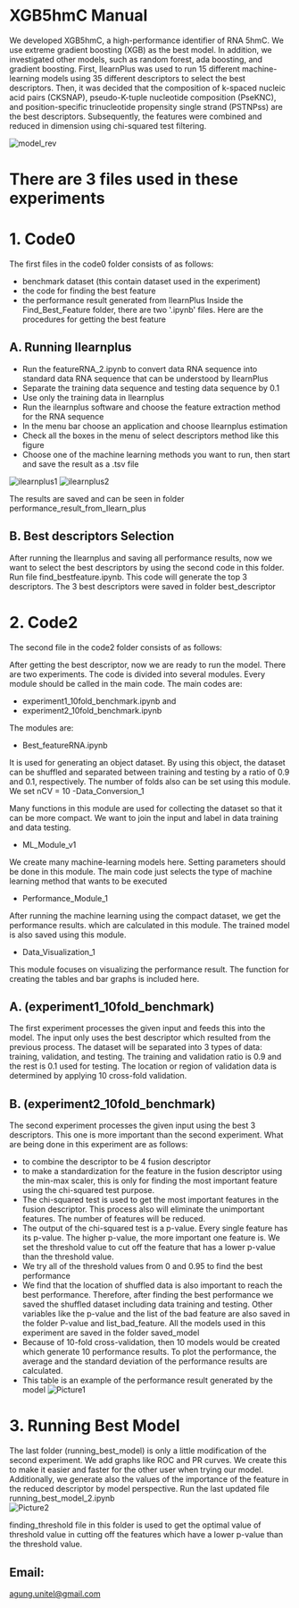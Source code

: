 # XGB5hmC Manual
We developed XGB5hmC, a high-performance identifier of RNA 5hmC. We use extreme gradient boosting (XGB) as the best model. In addition, we investigated other models, such as random forest, ada boosting, and gradient boosting. First, IlearnPlus was used to run 15 different machine-learning models using 35 different descriptors to select the best descriptors. Then, it was decided that the composition of k-spaced nucleic acid pairs (CKSNAP), pseudo-K-tuple nucleotide composition (PseKNC), and position-specific trinucleotide propensity single strand (PSTNPss) are the best descriptors. Subsequently, the features were combined and reduced in dimension using chi-squared test filtering. 

![model_rev](https://user-images.githubusercontent.com/99703772/230023166-ce6b8149-4c6c-48e0-8bbb-f32395d8bf5b.jpg)

# There are 3 files used in these experiments
# 1. Code0 
The first files in the code0 folder consists of as follows:
  - benchmark dataset (this contain dataset used in the experiment)
  - the code for finding the best feature 
  - the performance result generated from IlearnPlus
Inside the Find_Best_Feature folder, there are two '.ipynb' files. Here are the procedures for getting the best feature 

## A. Running Ilearnplus 
 - Run the featureRNA_2.ipynb to convert data RNA sequence into standard data RNA sequence that can be understood by IlearnPlus 
 - Separate the training data sequence and testing data sequence by 0.1
 - Use only the training data in Ilearnplus 
 - Run the ilearnplus software and choose the feature extraction method for the RNA sequence
 - In the menu bar choose an application and choose Ilearnplus estimation 
 - Check all the boxes in the menu of select descriptors method like this figure
 - Choose one of the machine learning methods you want to run, then start and save the result as a .tsv file 
     
![ilearnplus1](https://user-images.githubusercontent.com/99703772/230024235-25f7c5dc-6421-4a77-8540-9e641cb3bbcc.png)
![ilearnplus2](https://user-images.githubusercontent.com/99703772/230024747-b09a533f-d591-4753-8d3a-1ca45eedef67.png)

The results are saved and can be seen in folder performance_result_from_Ilearn_plus 

## B. Best descriptors Selection 
After running the Ilearnplus and saving all performance results, now we want to select the best descriptors by using the second code in this folder. 
Run file find_bestfeature.ipynb. This code will generate the top 3 descriptors. The 3 best descriptors were saved in folder best_descriptor

# 2. Code2 
The second file in the code2 folder consists of as follows:

After getting the best descriptor, now we are ready to run the model. There are two experiments.
The code is divided into several modules. Every module should be called in the main code. 
The main codes are: 
  - experiment1_10fold_benchmark.ipynb and 
  - experiment2_10fold_benchmark.ipynb 

The modules are: 
  - Best_featureRNA.ipynb

It is used for generating an object dataset. By using this object, the dataset can be shuffled and separated between training and testing by a ratio of 0.9 and 0.1, respectively. The number of folds also can be set using this module. We set nCV = 10 
  -Data_Conversion_1
  
Many functions in this module are used for collecting the dataset so that it can be more compact. We want to join the input and label in data training and data testing.
  - ML_Module_v1
  
We create many machine-learning models here. Setting parameters should be done in this module. The main code just selects the type of machine learning method that wants to be executed
  - Performance_Module_1
  
After running the machine learning using the compact dataset, we get the performance results.  which are calculated in this module. The trained model is also saved using this module.  
  - Data_Visualization_1 
  
This module focuses on visualizing the performance result. The function for creating the tables and bar graphs is included here. 

## A.	(experiment1_10fold_benchmark) 
The first experiment processes the given input and feeds this into the model. 
The input only uses the best descriptor which resulted from the previous process. The dataset will be separated into 3 types of data: training, validation, and testing. The training and validation ratio is 0.9 and the rest is 0.1 used for testing. The location or region of validation data is determined by applying 10 cross-fold validation.

## B.	(experiment2_10fold_benchmark) 
The second experiment processes the given input using the best 3 descriptors. 
This one is more important than the second experiment. What are being done in this experiment are as follows:

  - to combine the descriptor to be 4 fusion descriptor
  -	to make a standardization for the feature in the fusion descriptor using the min-max scaler, this is only for finding the most important feature using the chi-squared test purpose.
  -	The chi-squared test is used to get the most important features in the fusion descriptor. This process also will eliminate the unimportant features. The number of features will be reduced. 
  -	The output of the chi-squared test is a p-value. Every single feature has its p-value. The higher p-value, the more important one feature is. We set the threshold value to cut off the feature that has a lower p-value than the threshold value.
  -	We try all of the threshold values from 0 and 0.95 to find the best performance
  -	We find that the location of shuffled data is also important to reach the best performance. Therefore, after finding the best performance we saved the shuffled dataset including data training and testing. Other variables like the p-value and the list of the bad feature are also saved in the folder P-value and list_bad_feature. All the models used in this experiment are saved in the folder saved_model
  -	Because of 10-fold cross-validation, then 10 models would be created which generate 10 performance results. To plot the performance, the average and the standard deviation of the performance results are calculated.
  -	This table is an example of the performance result generated by the model
![Picture1](https://user-images.githubusercontent.com/99703772/230028259-0425fed8-1f16-4842-8b91-9e0f32f07d72.jpg)


# 3. Running Best Model 
The last folder (running_best_model) is only a little modification of the second experiment. 
We add graphs like ROC and PR curves. We create this to make it easier and faster for the other user when trying our model. Additionally, we generate also the values of the importance of the feature in the reduced descriptor by model perspective. Run the last updated file  running_best_model_2.ipynb    
![Picture2](https://user-images.githubusercontent.com/99703772/230028397-63e70130-4312-4930-b481-73c831d52379.jpg)

finding_threshold file in this folder is used to get the optimal value of threshold value in cutting off the features which have a lower p-value than the threshold value. 


## Email: 
agung.unitel@gmail.com
